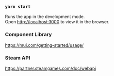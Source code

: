 ### `yarn start`
Runs the app in the development mode.\
Open [http://localhost:3000](http://localhost:3000) to view it in the browser.

### Component Library
https://mui.com/getting-started/usage/

### Steam API
https://partner.steamgames.com/doc/webapi


